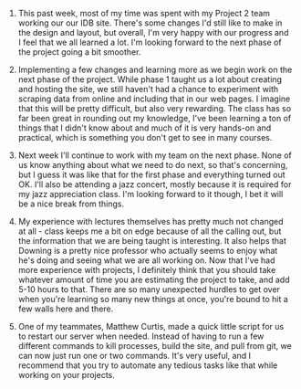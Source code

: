 1. This past week, most of my time was spent with my Project 2 team working our our IDB site. There's some changes I'd still like to make in the design and layout, but overall, I'm very happy with our progress and I feel that we all learned a lot. I'm looking forward to the next phase of the project going a bit smoother.

2. Implementing a few changes and learning more as we begin work on the next phase of the project. While phase 1 taught us a lot about creating and hosting the site, we still haven't had a chance to experiment with scraping data from online and including that in our web pages. I imagine that this will be pretty difficult, but also very rewarding. The class has so far been great in rounding out my knowledge, I've been learning a ton of things that I didn't know about and much of it is very hands-on and practical, which is something you don't get to see in many courses.

3. Next week I'll continue to work with my team on the next phase. None of us know anything about what we need to do next, so that's concerning, but I guess it was like that for the first phase and everything turned out OK. I'll also be attending a jazz concert, mostly because it is required for my jazz appreciation class. I'm looking forward to it though, I bet it will be a nice break from things.

4. My experience with lectures themselves has pretty much not changed at all - class keeps me a bit on edge because of all the calling out, but the information that we are being taught is interesting. It also helps that Downing is a pretty nice professor who actually seems to enjoy what he's doing and seeing what we are all working on. Now that I've had more experience with projects, I definitely think that you should take whatever amount of time you are estimating the project to take, and add 5-10 hours to that. There are so many unexpected hurdles to get over when you're learning so many new things at once, you're bound to hit a few walls here and there.

5. One of my teammates, Matthew Curtis, made a quick little script for us to restart our server when needed. Instead of having to run a few different commands to kill processes, build the site, and pull from git, we can now just run one or two commands. It's very useful, and I recommend that you try to automate any tedious tasks like that while working on your projects.
